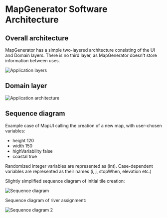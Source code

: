 # MapGenerator Software Architecture

## Overall architecture

MapGenerator has a simple two-layered architecture consisting of the UI and Domain layers. There is no third layer, as MapGenerator doesn't store information between uses.

![Application layers](https://github.com/otsohelos/ot_harjoitustyo/blob/master/MapGenerator/documentation/layers.png)

## Domain layer


![Application architecture](https://github.com/otsohelos/ot_harjoitustyo/blob/master/MapGenerator/documentation/architecture.jpg)


## Sequence diagram
Example case of MapUI calling the creation of a new map, with user-chosen variables:

* height 120
* width 150
* highVariability false
* coastal true

Randomized integer variables are represented as (int). Case-dependent variables are represented as their names (i, j, stopWhen, elevation etc.)

Slightly simplified sequence diagram of initial tile creation:

![Sequence diagram](https://github.com/otsohelos/ot_harjoitustyo/blob/master/MapGenerator/documentation/sequence1.png)

Sequence diagram of river assignment:

![Sequence diagram 2](https://github.com/otsohelos/ot_harjoitustyo/blob/master/MapGenerator/documentation/sequence2.png)
